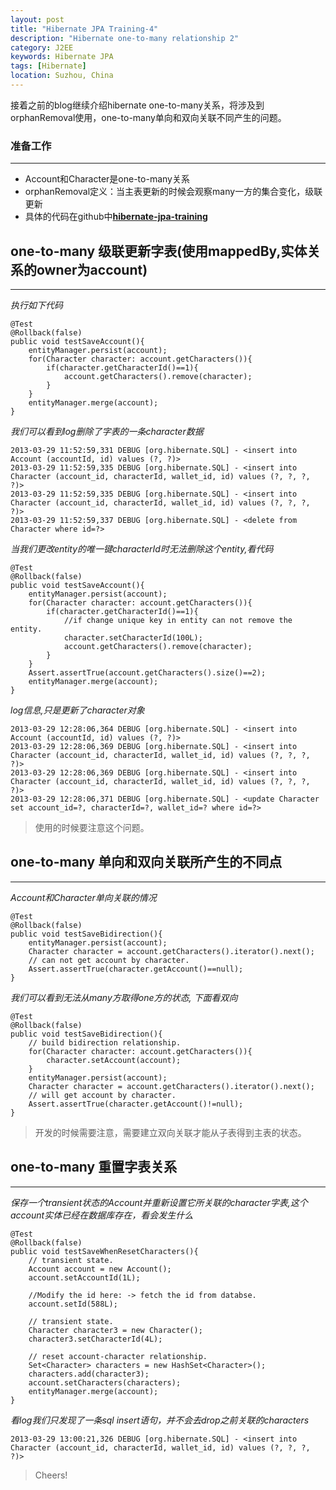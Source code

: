 ```yaml
---
layout: post
title: "Hibernate JPA Training-4"
description: "Hibernate one-to-many relationship 2"
category: J2EE 
keywords: Hibernate JPA
tags: [Hibernate]
location: Suzhou, China
---
```


接着之前的blog继续介绍hibernate one-to-many关系，将涉及到orphanRemoval使用，one-to-many单向和双向关联不同产生的问题。

### 准备工作
---

- Account和Character是one-to-many关系
- orphanRemoval定义：当主表更新的时候会观察many一方的集合变化，级联更新
- 具体的代码在github中[**hibernate-jpa-training**](https://github.com/tim-tang/hibernate-jpa-training)

## one-to-many 级联更新字表(使用mappedBy,实体关系的owner为account)
---

_执行如下代码_

	@Test
    @Rollback(false)
    public void testSaveAccount(){
        entityManager.persist(account);
        for(Character character: account.getCharacters()){
            if(character.getCharacterId()==1){
                account.getCharacters().remove(character);
            }
        }
        entityManager.merge(account);
    }

_我们可以看到log删除了字表的一条character数据_

    2013-03-29 11:52:59,331 DEBUG [org.hibernate.SQL] - <insert into Account (accountId, id) values (?, ?)>
    2013-03-29 11:52:59,335 DEBUG [org.hibernate.SQL] - <insert into Character (account_id, characterId, wallet_id, id) values (?, ?, ?, ?)>
    2013-03-29 11:52:59,335 DEBUG [org.hibernate.SQL] - <insert into Character (account_id, characterId, wallet_id, id) values (?, ?, ?, ?)>
    2013-03-29 11:52:59,337 DEBUG [org.hibernate.SQL] - <delete from Character where id=?>

_当我们更改entity的唯一键characterId时无法删除这个entity,看代码_

	@Test
    @Rollback(false)
    public void testSaveAccount(){
        entityManager.persist(account);
        for(Character character: account.getCharacters()){
            if(character.getCharacterId()==1){
                //if change unique key in entity can not remove the entity.
                character.setCharacterId(100L);
                account.getCharacters().remove(character);
            }
        } 
        Assert.assertTrue(account.getCharacters().size()==2);
        entityManager.merge(account);
    }

_log信息,只是更新了character对象_
    
    2013-03-29 12:28:06,364 DEBUG [org.hibernate.SQL] - <insert into Account (accountId, id) values (?, ?)>
    2013-03-29 12:28:06,369 DEBUG [org.hibernate.SQL] - <insert into Character (account_id, characterId, wallet_id, id) values (?, ?, ?, ?)>
    2013-03-29 12:28:06,369 DEBUG [org.hibernate.SQL] - <insert into Character (account_id, characterId, wallet_id, id) values (?, ?, ?, ?)>
    2013-03-29 12:28:06,371 DEBUG [org.hibernate.SQL] - <update Character set account_id=?, characterId=?, wallet_id=? where id=?>

> 使用的时候要注意这个问题。

## one-to-many 单向和双向关联所产生的不同点
---

_Account和Character单向关联的情况_

	@Test
    @Rollback(false)
    public void testSaveBidirection(){
        entityManager.persist(account);
        Character character = account.getCharacters().iterator().next();
        // can not get account by character.
        Assert.assertTrue(character.getAccount()==null);
    }

_我们可以看到无法从many方取得one方的状态, 下面看双向_

	@Test
    @Rollback(false)
    public void testSaveBidirection(){
        // build bidirection relationship.
        for(Character character: account.getCharacters()){
            character.setAccount(account);
        }
        entityManager.persist(account);
        Character character = account.getCharacters().iterator().next();
        // will get account by character.
        Assert.assertTrue(character.getAccount()!=null);
    }

> 开发的时候需要注意，需要建立双向关联才能从子表得到主表的状态。

## one-to-many 重置字表关系
---

_保存一个transient状态的Account并重新设置它所关联的character字表,这个account实体已经在数据库存在，看会发生什么_

	@Test
    @Rollback(false)
    public void testSaveWhenResetCharacters(){
    	// transient state.
        Account account = new Account();
        account.setAccountId(1L);
        
        //Modify the id here: -> fetch the id from databse.
        account.setId(588L);
        
        // transient state.
        Character character3 = new Character();
        character3.setCharacterId(4L);
         
        // reset account-character relationship.
        Set<Character> characters = new HashSet<Character>();
        characters.add(character3);
        account.setCharacters(characters);
        entityManager.merge(account);
    }

_看log我们只发现了一条sql insert语句，并不会去drop之前关联的characters_

    2013-03-29 13:00:21,326 DEBUG [org.hibernate.SQL] - <insert into Character (account_id, characterId, wallet_id, id) values (?, ?, ?, ?)>

> Cheers!
